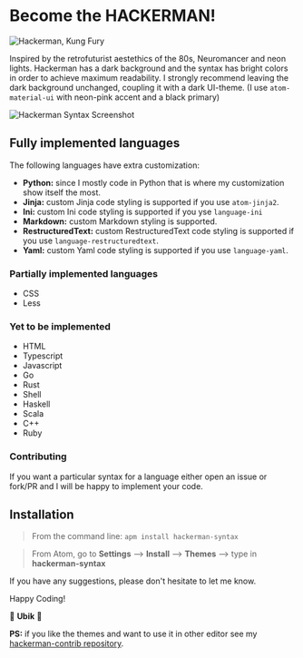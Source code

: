 # Become the HACKERMAN!
![Hackerman, Kung Fury](https://cloud.githubusercontent.com/assets/16547060/22607733/6d0c609a-ea59-11e6-9cc8-2c15ff9db56c.jpg)

Inspired by the retrofuturist aestethics of the 80s, Neuromancer and neon lights.
Hackerman has a dark background and the syntax has bright colors in order to achieve maximum readability.
I strongly recommend leaving the dark background unchanged, coupling it with a dark UI-theme.
(I use ```atom-material-ui``` with neon-pink accent and a black primary)

![Hackerman Syntax Screenshot](https://cloud.githubusercontent.com/assets/16547060/21964576/abb2060c-db4e-11e6-9fc0-1ea34f0e076b.png)


## Fully implemented languages
The following languages have extra customization:
* __Python:__ since I mostly code in Python that is where my customization show itself the most.
* __Jinja:__ custom Jinja code styling is supported if you use `atom-jinja2`.
* __Ini:__ custom Ini code styling is supported if you yse `language-ini`
* __Markdown:__ custom Markdown styling is supported.
* __RestructuredText:__ custom RestructuredText code styling is supported if you use `language-restructuredtext`.
* __Yaml:__ custom Yaml code styling is supported if you use `language-yaml`.

### Partially implemented languages
- CSS
- Less

### Yet to be implemented
- HTML
- Typescript
- Javascript
- Go
- Rust
- Shell
- Haskell
- Scala
- C++
- Ruby


### Contributing
If you want a particular syntax for a language either open an issue or fork/PR and I will be happy to implement your code.


## Installation

> From the command line: `apm install hackerman-syntax`

> From Atom, go to __Settings__ --> __Install__ --> __Themes__ --> type in __hackerman-syntax__

If you have any suggestions, please don't hesitate to let me know.

Happy Coding!

:palm_tree: __Ubik__ :palm_tree:

__PS:__ if you like the themes and want to use it in other editor see my [hackerman-contrib repository](https://github.com/mr-ubik/hackerman-contrib).
